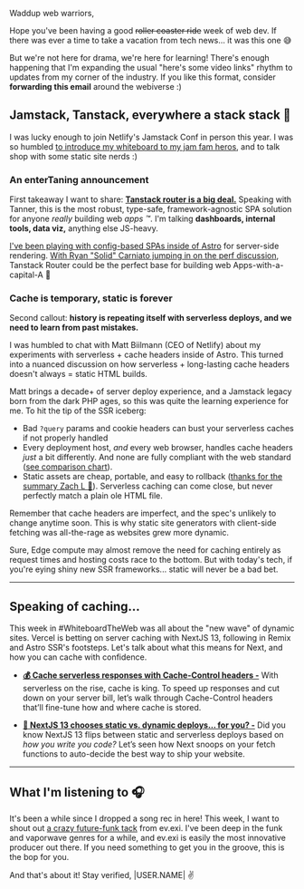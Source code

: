 Waddup web warriors,

Hope you've been having a good ~~roller coaster ride~~ week of web dev. If there was ever a time to take a vacation from tech news... it was this one 😅

But we're not here for drama, we're here for learning! There's enough happening that I'm expanding the usual "here's some video links" rhythm to updates from my corner of the industry. If you like this format, consider **forwarding this email** around the webiverse :)

## Jamstack, Tanstack, everywhere a stack stack 🎵

I was lucky enough to join Netlify's Jamstack Conf in person this year. I was so humbled [to introduce my whiteboard to my jam fam heros](https://twitter.com/BHolmesDev/status/1590551196141760513?s=20&t=XO4WHChiA_VOUOcQnf-gHA), and to talk shop with some static site nerds :)

### An enterTaning announcement

First takeaway I want to share: [**Tanstack router is a big deal.**](https://github.com/TanStack/router) Speaking with Tanner, this is the most robust, type-safe, framework-agnostic SPA solution for anyone _really_ building web _apps ™️_. I'm talking **dashboards, internal tools, data viz,** anything else JS-heavy.

[I've been playing with config-based SPAs inside of Astro](https://twitter.com/BHolmesDev/status/1582726860646993920?s=20&t=Xf7iXjjg7S-fW8kfVVAwew) for server-side rendering. [With Ryan "Solid" Carniato jumping in on the perf discussion](https://twitter.com/t3dotgg/status/1590221121877864448?s=20&t=Xf7iXjjg7S-fW8kfVVAwew), Tanstack Router could be the perfect base for building web Apps-with-a-capital-A 👀

### Cache is temporary, static is forever

Second callout: **history is repeating itself with serverless deploys, and we need to learn from past mistakes.**

I was humbled to chat with Matt Biilmann (CEO of Netlify) about my experiments with serverless + cache headers inside of Astro. This turned into a nuanced discussion on how serverless + long-lasting cache headers doesn't always = static HTML builds.

Matt brings a decade+ of server deploy experience, and a Jamstack legacy born from the dark PHP ages, so this was quite the learning experience for me. To hit the tip of the SSR iceberg:
- Bad `?query` params and cookie headers can bust your serverless caches if not properly handled
- Every deployment host, _and_ every web browser, handles cache headers _just_ a bit differently. And none are fully compliant with the web standard ([see comparison chart](https://cache-tests.fyi/)).
- Static assets are cheap, portable, and easy to rollback ([thanks for the summary Zach L 🙌](https://twitter.com/zachleat/status/1586014416725680129)). Serverless caching can come close, but never perfectly match a plain ole HTML file.

Remember that cache headers are imperfect, and the spec's unlikely to change anytime soon. This is why static site generators with client-side fetching was all-the-rage as websites grew more dynamic.

Sure, Edge compute may almost remove the need for caching entirely as request times and hosting costs race to the bottom. But with today's tech, if you're eying shiny new SSR frameworks... static will never be a bad bet.

---

## Speaking of caching...

This week in #WhiteboardTheWeb was all about the "new wave" of dynamic sites. Vercel is betting on server caching with NextJS 13, following in Remix and Astro SSR's footsteps. Let's talk about what this means for Next, and how you can cache with confidence.

- [**💰 Cache serverless responses with Cache-Control headers -**](https://wtw.dev/59) With serverless on the rise, cache is king. To speed up responses and cut down on your server bill, let’s walk through Cache-Control headers that’ll fine-tune how and where cache is stored.

- [**🧠 NextJS 13 chooses static vs. dynamic deploys… for you? -**](https://wtw.dev/58) Did you know NextJS 13 flips between static and serverless deploys based on _how you write you code?_ Let’s seen how Next snoops on your fetch functions to auto-decide the best way to ship your website.

---

## What I'm listening to 🎧

It's been a while since I dropped a song rec in here! This week, I want to shout out [a crazy future-funk tack](https://open.spotify.com/track/7rTxLYlqDyXRtz6wpx9zc8?si=b8b7ecb46bb44475) from ev.exi. I've been deep in the funk and vaporwave genres for a while, and ev.exi is easily the most innovative producer out there. If you need something to get you in the groove, this is the bop for you.

And that's about it! Stay verified, |USER.NAME| ✌️